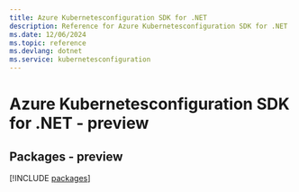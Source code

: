 ```yaml
---
title: Azure Kubernetesconfiguration SDK for .NET
description: Reference for Azure Kubernetesconfiguration SDK for .NET
ms.date: 12/06/2024
ms.topic: reference
ms.devlang: dotnet
ms.service: kubernetesconfiguration
---
```

# Azure Kubernetesconfiguration SDK for .NET - preview
## Packages - preview
[!INCLUDE [packages](kubernetesconfiguration-index.md)]